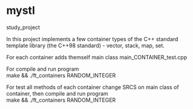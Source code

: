 # mystl
study_project

In this project implements a few container types of the C++ standard template
library (the C++98 standard) - vector, stack, map, set.

For each container adds themself main class main_CONTAINER_test.cpp 

For compile and run program \
make && ./ft_containers RANDOM_INTEGER

For test all methods of each container change SRCS on main class of container, then compile and run program \
make && ./ft_containers RANDOM_INTEGER